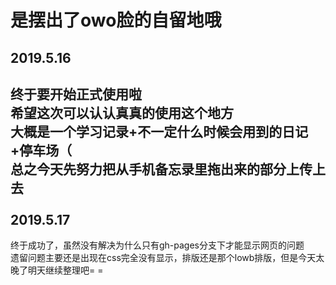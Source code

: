 是摆出了owo脸的自留地哦
==
2019.5.16
----
终于要开始正式使用啦<br>
希望这次可以认认真真的使用这个地方<br>
大概是一个学习记录+不一定什么时候会用到的日记+停车场（<br>
总之今天先努力把从手机备忘录里拖出来的部分上传上去<br>
<br>
2019.5.17
---
终于成功了，虽然没有解决为什么只有gh-pages分支下才能显示网页的问题<br>
遗留问题主要还是出现在css完全没有显示，排版还是那个lowb排版，但是今天太晚了明天继续整理吧= =
